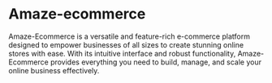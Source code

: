 # Amaze-ecommerce
Amaze-Ecommerce is a versatile and feature-rich e-commerce platform designed to empower businesses of all sizes to create stunning online stores with ease. With its intuitive interface and robust functionality, Amaze-Ecommerce provides everything you need to build, manage, and scale your online business effectively.
